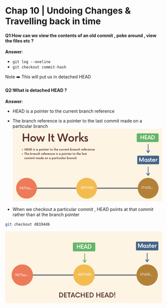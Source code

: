# Chap 10 | Undoing Changes & Travelling back in time

#### Q1:How can we view the contents of an old commit , poke around , view the files etc ? 

**Answer**:

- `git log --oneline`
- `git checkout commit-hash`

Note ➡️ This will put us in detached HEAD

#### Q2:What is detached HEAD ? 

**Answer**:

- HEAD is a pointer to the current branch reference 
- The branch reference is a pointer to the last commit made on a particular branch![zzzz-detached-head-1](/Assets/zzzz-detached-head-1.png)

- When we checkout a particular commit , HEAD points at that commit rather than at the branch pointer 

```bash
git checkout d8194d6
```

![zzzzz-detached-head-2](../../Assets/zzzzz-detached-head-2.png)